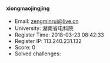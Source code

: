 #### xiongmaojingjing  

* Email: zengminrui@live.cn  
* University: 湖南省电科院  
* Register Time: 2018-03-23 08:42:33  
* Register IP: 113.240.231.132  
* Score: 0  
* Solved challenges: 
